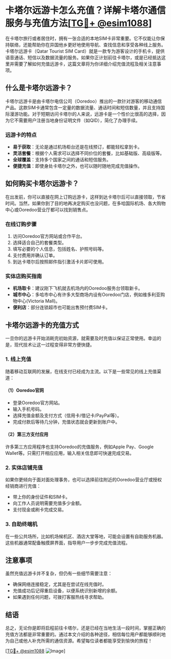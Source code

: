 # 卡塔尔远游卡怎么充值？详解卡塔尔通信服务与充值方法[[TG💪+ @esim1088](https://t.me/s/esim1088)]

在卡塔尔旅行或者居住时，拥有一张合适的本地SIM卡非常重要。它不仅能让你保持联络，还能帮助你在异国他乡更好地使用导航、查找信息和享受各种线上服务。卡塔尔远游卡（Qatar Tourist SIM Card）就是一款专为游客设计的手机卡，提供语音通话、短信以及数据流量的服务。如果你正计划前往卡塔尔，或是已经抵达这里并需要了解如何充值远游卡，这篇文章将为你详细介绍充值流程及相关注意事项。

## 什么是卡塔尔远游卡？

卡塔尔远游卡是由卡塔尔电信公司（Ooredoo）推出的一款针对游客的移动通信产品。这款SIM卡通常包含一定量的数据流量、通话时间和短信数量，并且支持国际漫游功能。对于短期访问卡塔尔的人来说，远游卡是一个性价比很高的选择，因为它不需要用户注册当地身份证明文件（如QID），简化了办理手续。

### 远游卡的特点

- **易于获取**：无论是通过机场柜台还是在线预订，都能轻松拿到卡。
- **灵活套餐**：根据个人需求可以选择不同价位的套餐，比如基础版、高级版等。
- **全球覆盖**：支持多个国家之间的通话和短信服务。
- **便捷充值**：即使身处卡塔尔之外，也可以随时随地完成充值操作。

## 如何购买卡塔尔远游卡？

在出发前，你可以直接在网上订购远游卡，这样到达卡塔尔后可以直接领取，节省时间。当然，如果你到了目的地再决定购买也没问题，在多哈国际机场、各大购物中心或Ooredoo营业厅都可以找到销售点。

### 在线订购步骤

1. 访问Ooredoo官方网站或合作平台。
2. 选择适合自己的套餐类型。
3. 填写必要的个人信息，包括姓名、护照号码等。
4. 支付费用并确认订单。
5. 到达卡塔尔后按照邮件指引激活卡片即可使用。

### 实体店购买指南

- **机场取卡**：建议刚下飞机就去机场内的Ooredoo服务台领取新卡。
- **城市中心**：多哈市中心有许多大型商场内设有Ooredoo门店，例如维多利亚购物中心(Victoria Mall)。
- **便利店**：部分连锁超市也可能出售预付费SIM卡。

## 卡塔尔远游卡的充值方式

一旦你的远游卡开始消耗完初始资源，就需要及时充值以保证正常使用。幸运的是，现代技术让这一过程变得非常方便快捷。

### 1. 线上充值

随着移动互联网的发展，在线支付已经成为主流。以下是一些常见的线上充值渠道：

#### （1）Ooredoo官网

- 登录Ooredoo官方网站。
- 输入手机号码。
- 选择充值金额及支付方式（信用卡/借记卡/PayPal等）。
- 完成付款后等待几分钟，充值状态就会更新到账户中。

#### （2）第三方支付应用

许多第三方应用程序也支持Ooredoo的充值服务，例如Apple Pay、Google Wallet等。只需打开相应应用，输入相关信息即可快速完成交易。

### 2. 实体店铺充值

如果你更倾向于面对面处理事务，也可以选择前往附近的Ooredoo营业厅或授权经销商进行充值：

- 带上你的身份证件和SIM卡。
- 向工作人员说明需要充值多少金额。
- 支付现金或刷卡完成交易。

### 3. 自助终端机

在一些公共场所，比如机场候机区、酒店大堂等地，可能会设置有自助服务机器。这些机器通常配备触摸屏界面，指导用户一步步完成充值流程。

## 注意事项

虽然充值远游卡并不复杂，但仍有一些细节需要注意：

- 确保网络连接稳定，尤其是在尝试在线充值时。
- 充值成功后记得重启设备，以便系统识别新增的余额。
- 如果遇到任何问题，可拨打客服热线寻求帮助。

## 结语

总之，无论你是即将启程前往卡塔尔，还是已经在当地生活一段时间，掌握正确的充值方法都是非常重要的。通过本文介绍的各种途径，相信每位用户都能够顺利地为自己或他人补充所需的通信资源。希望每位读者都能享受到愉快的旅程！

[[TG💪+ @esim1088](https://t.me/s/esim1088) ![Image](https://i.postimg.cc/4NQfJmqS/Snipaste-2025-05-13-00-14-12.png)]